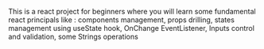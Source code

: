 This is a react project for beginners where you will learn some fundamental react principals like : components management, props drilling, states management using useState hook, OnChange EventListener, Inputs control and validation, some Strings operations
